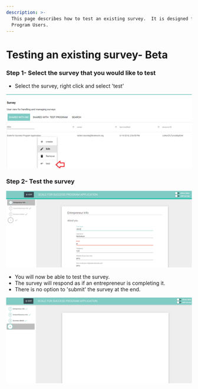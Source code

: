 ```yaml
---
description: >-
  This page describes how to test an existing survey.  It is designed for
  Program Users.
---
```


# Testing an existing survey- Beta

### Step 1- Select the survey that you would like to test

* Select the survey, right click and select 'test'

![](../../../../.gitbook/assets/image%20%2853%29.png)

### Step 2- Test the survey

![](../../../../.gitbook/assets/image%20%2841%29.png)

* You will now be able to test the survey.
* The survey will respond as if an entrepreneur is completing it.
* There is no option to 'submit' the survey at the end.

![](../../../../.gitbook/assets/image%20%2831%29.png)

### 

